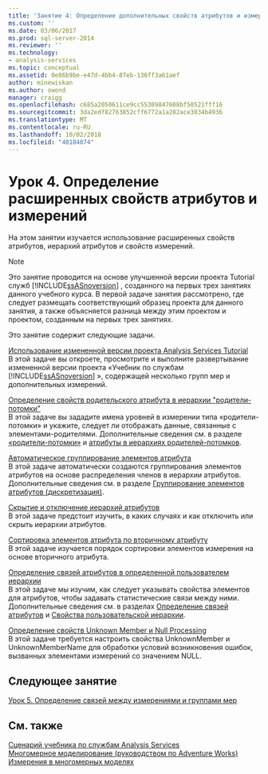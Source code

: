 ```yaml
---
title: 'Занятие 4: Определение дополнительных свойств атрибутов и измерений | Документация Майкрософт'
ms.custom: ''
ms.date: 03/06/2017
ms.prod: sql-server-2014
ms.reviewer: ''
ms.technology:
- analysis-services
ms.topic: conceptual
ms.assetid: 0e86b9be-e47d-4bb4-87eb-136ff3a61aef
author: minewiskan
ms.author: owend
manager: craigg
ms.openlocfilehash: c685a2050611ce9cc55309847608bf50521fff16
ms.sourcegitcommit: 3da2edf82763852cff6772a1a282ace3034b4936
ms.translationtype: MT
ms.contentlocale: ru-RU
ms.lasthandoff: 10/02/2018
ms.locfileid: "48184074"
---
```

# <a name="lesson-4-defining-advanced-attribute-and-dimension-properties"></a>Урок 4. Определение расширенных свойств атрибутов и измерений
  На этом занятии изучается использование расширенных свойств атрибутов, иерархий атрибутов и свойств измерений.  
  
> [!NOTE]  
>  Это занятие проводится на основе улучшенной версии проекта Tutorial служб [!INCLUDE[ssASnoversion](../includes/ssasnoversion-md.md)] , созданного на первых трех занятиях данного учебного курса. В первой задаче занятия рассмотрено, где следует размещать соответствующий образец проекта для данного занятия, а также объясняется разница между этим проектом и проектом, созданным на первых трех занятиях.  
  
 Это занятие содержит следующие задачи.  
  
 [Использование измененной версии проекта Analysis Services Tutorial](lesson-4-1-using-a-modified-version-of-the-analysis-services-tutorial-project.md)  
 В этой задаче вы откроете, просмотрите и выполните развертывание измененной версии проекта «Учебник по службам [!INCLUDE[ssASnoversion](../includes/ssasnoversion-md.md)] », содержащей несколько групп мер и дополнительных измерений.  
  
 [Определение свойств родительского атрибута в иерархии "родители-потомки"](lesson-4-2-defining-parent-attribute-properties-in-a-parent-child-hierarchy.md)  
 В этой задаче вы зададите имена уровней в измерении типа «родители-потомки» и укажите, следует ли отображать данные, связанные с элементами-родителями. Дополнительные сведения см. в разделе [«родители-потомки»](multidimensional-models/parent-child-dimension.md) и [атрибуты в иерархиях родителей-потомков](multidimensional-models/parent-child-dimension-attributes.md).  
  
 [Автоматическое группирование элементов атрибута](lesson-4-3-automatically-grouping-attribute-members.md)  
 В этой задаче автоматически создаются группирования элементов атрибутов на основе распределения членов в иерархии атрибутов. Дополнительные сведения см. в разделе [Группирование элементов атрибутов (дискретизация)](multidimensional-models/attribute-properties-group-attribute-members.md).  
  
 [Скрытие и отключение иерархий атрибутов](../analysis-services/lesson-4-4-hiding-and-disabling-attribute-hierarchies.md)  
 В этой задаче предстоит изучить, в каких случаях и как отключить или скрыть иерархии атрибутов.  
  
 [Сортировка элементов атрибута по вторичному атрибуту](lesson-4-5-sorting-attribute-members-based-on-a-secondary-attribute.md)  
 В этой задаче изучается порядок сортировки элементов измерения на основе вторичного атрибута.  
  
 [Определение связей атрибутов в определенной пользователем иерархии](4-6-specifying-attribute-relationships-in-user-defined-hierarchy.md)  
 В этой задаче мы изучим, как следует указывать свойства элементов для атрибутов, чтобы задавать статистические связи между ними. Дополнительные сведения см. в разделах [Определение связей атрибутов](multidimensional-models/attribute-relationships-define.md) и [Свойства пользовательской иерархии](multidimensional-models-olap-logical-dimension-objects/user-hierarchies-properties.md).  
  
 [Определение свойств Unknown Member и Null Processing](lesson-4-7-defining-the-unknown-member-and-null-processing-properties.md)  
 В этой задаче требуется настроить свойства UnknownMember и UnknownMemberName для обработки условий возникновения ошибок, вызванных элементами измерений со значением NULL.  
  
## <a name="next-lesson"></a>Следующее занятие  
 [Урок 5. Определение связей между измерениями и группами мер](lesson-5-defining-relationships-between-dimensions-and-measure-groups.md)  
  
## <a name="see-also"></a>См. также  
 [Сценарий учебника по службам Analysis Services](analysis-services-tutorial-scenario.md)   
 [Многомерное моделирование &#40;руководством по Adventure Works&#41;](multidimensional-modeling-adventure-works-tutorial.md)   
 [Измерения в многомерных моделях](multidimensional-models/dimensions-in-multidimensional-models.md)  
  
  

